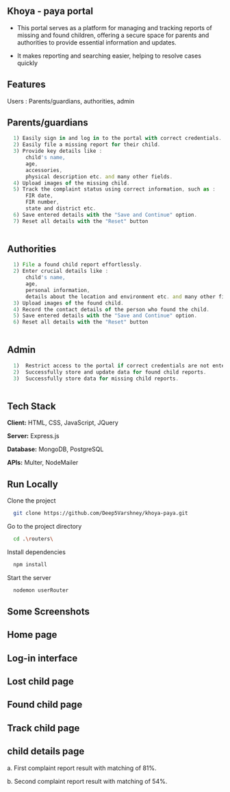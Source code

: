 
## Khoya - paya portal

 - This portal serves as a platform for managing and tracking reports of missing and found children, offering a secure space for parents and authorities to provide essential information and updates.

- It makes reporting and searching easier, helping to resolve cases quickly 




## Features

Users : Parents/guardians, authorities, admin


## Parents/guardians

```javascript
  1) Easily sign in and log in to the portal with correct credentials.
  2) Easily file a missing report for their child.
  3) Provide key details like :
      child's name,
      age,
      accessories,
      physical description etc. and many other fields.
  4) Upload images of the missing child.
  5) Track the complaint status using correct information, such as : 
      FIR date,
      FIR number,
      state and district etc.
  6) Save entered details with the "Save and Continue" option.
  7) Reset all details with the "Reset" button 
        
```

## Authorities

```javascript
  1) File a found child report effortlessly.
  2) Enter crucial details like :
      child's name,
      age,
      personal information,
      details about the location and environment etc. and many other fields.
  3) Upload images of the found child.
  4) Record the contact details of the person who found the child.
  5) Save entered details with the "Save and Continue" option.
  6) Reset all details with the "Reset" button  
        
```
## Admin

```javascript
  1)  Restrict access to the portal if correct credentials are not entered or the user is not logged in.
  2)  Successfully store and update data for found child reports.
  3)  Successfully store data for missing child reports.
        
```


## Tech Stack

**Client:** HTML, CSS, JavaScript, JQuery

**Server:**  Express.js

**Database:** MongoDB, PostgreSQL

**APIs:** Multer, NodeMailer


## Run Locally

Clone the project

```bash
  git clone https://github.com/Deep5Varshney/khoya-paya.git
```

Go to the project directory

```bash
  cd .\routers\
```

Install dependencies

```bash
  npm install
```

Start the server

```bash
  nodemon userRouter
```


## Some Screenshots

## Home page

## Log-in interface

## Lost child page

## Found child page

## Track child page

## child details page
a. First complaint report result with matching of 81%.

b. Second complaint report result with matching of 54%.

